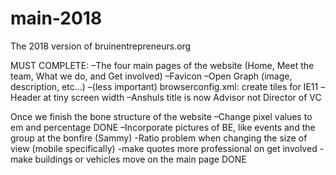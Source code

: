 # main-2018
The 2018 version of bruinentrepreneurs.org

MUST COMPLETE:
–The four main pages of the website (Home, Meet the team, What we do, and Get involved)
–Favicon
–Open Graph (image, description, etc...)
–(less important) browserconfig.xml: create tiles for IE11
–Header at tiny screen width
–Anshuls title is now Advisor not Director of VC


Once we finish the bone structure of the website
–Change pixel values to em and percentage DONE
–Incorporate pictures of BE, like events and the group at the bonfire (Sammy)
-Ratio problem when changing the size of view (mobile specifically)
-make quotes more professional on get involved
-make buildings or vehicles move on the main page DONE
